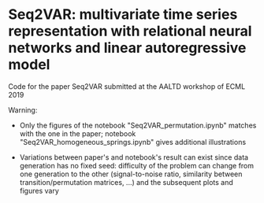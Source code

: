 # Seq2VAR: multivariate time series representation with relational neural networks and linear autoregressive model
Code for the paper Seq2VAR submitted at the AALTD workshop of ECML 2019

Warning: 

- Only the figures of the notebook "Seq2VAR_permutation.ipynb" matches with the one in the paper; notebook "Seq2VAR_homogeneous_springs.ipynb" gives additional illustrations

- Variations between paper's and notebook's result can exist since data generation has no fixed seed: difficulty of the problem can change from one generation to the other (signal-to-noise ratio, similarity between transition/permutation matrices, ...) and the subsequent plots and figures vary
